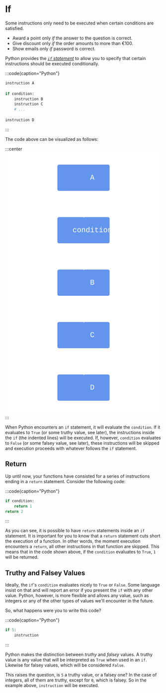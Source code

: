 # If

Some instructions only need to be executed when certain conditions are satisfied.

* Award a point only *if* the answer to the question is correct.
* Give discount only *if* the order amounts to more than &euro;100.
* Show emails only *if* password is correct.

Python provides the [*`if` statement*](https://docs.python.org/3/tutorial/controlflow.html#if-statements) to allow you to specify that certain instructions should be executed conditionally.

:::code{caption="Python"}

```python
instruction A

if condition:
    instruction B
    instruction C
    # ...

instruction D
```

:::

The code above can be visualized as follows:

:::center
![if statement](image-if.svg)
:::

When Python encounters an `if` statement, it will evaluate the `condition`.
If it evaluates to `True` (or some truthy value, see later), the instructions inside the `if` (the indented lines) will be executed.
If, however, `condition` evaluates to `False` (or some falsey value, see later), these instructions will be skipped and execution proceeds with whatever follows the `if` statement.

## Return

Up until now, your functions have consisted for a series of instructions ending in a `return` statement.
Consider the following code:

:::code{caption="Python"}

```python
if condition:
    return 1
return 2
```

:::

As you can see, it is possible to have `return` statements inside an `if` statement.
It is important for you to know that a `return` statement cuts short the execution of a function.
In other words, the moment execution encounters a `return`, all other instructions in that function are skipped.
This means that in the code shown above, if the `condition` evaluates to `True`, `1` will be returned.

## Truthy and Falsey Values

Ideally, the `if`'s `condition` evaluates nicely to `True` or `False`.
Some language insist on that and will report an error if you present the `if` with any other value.
Python, however, is more flexible and allows any value, such as integers or any of the other types of values we'll encounter in the future.

So, what happens were you to write this code?

:::code{caption="Python"}

```python
if 5:
    instruction
```

:::

Python makes the distinction between *truthy* and *falsey* values.
A truthy value is any value that will be interpreted as `True` when used in an `if`.
Likewise for falsey values, which will be considered `False`.

This raises the question, is `5` a truthy value, or a falsey one?
In the case of integers, all of them are truthy, except for `0`, which is falsey.
So in the example above, `instruction` will be executed.
